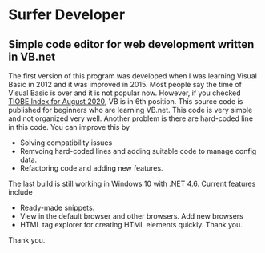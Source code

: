 # Surfer Developer
## Simple code editor for web development written in VB.net

The first version of this program was developed when I was learning Visual Basic in 2012 and it was improved in 2015. Most people say the time of Visual Basic is over and it is not popular now. However, if you checked [TIOBE Index for August 2020](https://www.tiobe.com/tiobe-index/ "Click here"), VB is in 6th position. This source code is published for beginners who are learning VB.net. This code is very simple and not organized very well. Another problem is there are hard-coded line in this code. You can improve this by

- Solving compatibility issues
- Remvoing hard-coded lines and adding suitable code to manage config data.
- Refactoring code and adding new features.

The last build is still working in Windows 10 with .NET 4.6. Current features include

- Ready-made snippets.
- View in the default browser and other browsers. Add new browsers
- HTML tag explorer for creating HTML elements quickly. Thank you.

Thank you.

